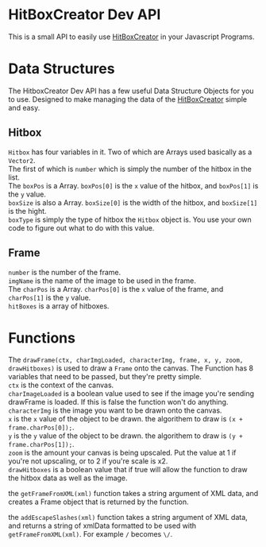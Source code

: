 HitBoxCreator Dev API
======================

This is a small API to easily use [HitBoxCreator](https://github.com/CyanPrime/hitboxcreator) in your Javascript Programs.

Data Structures
===============

The HitboxCreator Dev API has a few useful Data Structure Objects for you to use. Designed to make managing the data of the [HitBoxCreator](https://github.com/CyanPrime/hitboxcreator) simple and easy.

Hitbox
------
`Hitbox` has four variables in it. Two of which are Arrays used basically as a `Vector2`.<br/>
The first of which is `number` which is simply the number of the hitbox in the list.<br/>
The `boxPos` is a Array. `boxPos[0]` is the `x` value of the hitbox, and `boxPos[1]` is the `y` value.<br/>
`boxSize` is also a Array. `boxSize[0]` is the width of the hitbox, and `boxSize[1]` is the hight.<br/>
`boxType` is simply the type of hitbox the `Hitbox` object is. You use your own code to figure out what to do with this value.<br/>

Frame
-----
`number` is the number of the frame.<br/>
`imgName` is the name of the image to be used in the frame.<br/>
The `charPos` is a Array. `charPos[0]` is the `x` value of the frame, and `charPos[1]` is the `y` value.<br/>
`hitBoxes` is a array of hitboxes.<br/>

Functions
=========
The `drawFrame(ctx, charImgLoaded, characterImg, frame, x, y, zoom, drawHitboxes)` is used to draw a `Frame` onto the canvas. The Function has 8 variables that need to be passed, but they're pretty simple.<br/>
`ctx` is the context of the canvas.<br/>
`charImageLoaded` is a boolean value used to see if the image you're sending drawFrame is loaded. If this is false the function won't do anything.<br/>
`characterImg` is the image you want to be drawn onto the canvas.<br/>
`x` is the `x` value of the object to be drawn. the algorithem to draw is `(x + frame.charPos[0]);`.<br/>
`y` is the `y` value of the object to be drawn. the algorithem to draw is `(y + frame.charPos[1]);`.<br/>
`zoom` is the amount your canvas is being upscaled. Put the value at 1 if you're not upscaling, or to 2 if you're scale is x2.<br/>
`drawHitboxes` is a boolean value that if true will allow the function to draw the hitbox data as well as the image.<br/>

the `getFrameFromXML(xml)` function takes a string argument of XML data, and creates a Frame object that is returned by the function.<br/>

the `addEscapeSlashes(xml)` function takes a string argument of XML data, and returns a string of xmlData formatted to be used with `getFrameFromXML(xml)`. For example `/` becomes `\/`.
